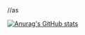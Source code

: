 //as




[![Anurag's GitHub stats](https://github-readme-stats.vercel.app/api?username=wjkcxs)](https://github.com/anuraghazra/github-readme-stats)
